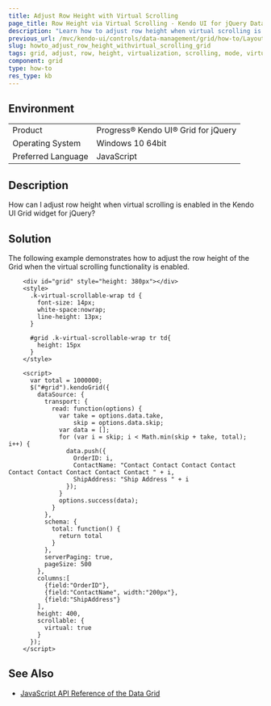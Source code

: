 ```yaml
---
title: Adjust Row Height with Virtual Scrolling
page_title: Row Height via Virtual Scrolling - Kendo UI for jQuery Data Grid
description: "Learn how to adjust row height when virtual scrolling is enabled in the Kendo UI Grid widget for jQuery."
previous_url: /mvc/kendo-ui/controls/data-management/grid/how-to/Layout/edit-row-height-with-virtual-scrolling, /controls/data-management/grid/how-to/Layout/edit-row-height-with-virtual-scrolling
slug: howto_adjust_row_height_withvirtual_scrolling_grid
tags: grid, adjust, row, height, virtualization, scrolling, mode, virtual
component: grid
type: how-to
res_type: kb
---
```


## Environment

<table>
 <tr>
  <td>Product</td>
  <td>Progress® Kendo UI® Grid for jQuery</td>
 </tr>
 <tr>
  <td>Operating System</td>
  <td>Windows 10 64bit</td>
 </tr>
 <tr>
  <td>Preferred Language</td>
  <td>JavaScript</td>
 </tr>
</table>

## Description

How can I adjust row height when virtual scrolling is enabled in the Kendo UI Grid widget for jQuery?

## Solution

The following example demonstrates how to adjust the row height of the Grid when the virtual scrolling functionality is enabled.

```dojo
    <div id="grid" style="height: 380px"></div>
    <style>
      .k-virtual-scrollable-wrap td {
        font-size: 14px;        
        white-space:nowrap;
        line-height: 13px;
      }

      #grid .k-virtual-scrollable-wrap tr td{
        height: 15px
      }
    </style>

    <script>
      var total = 1000000;
      $("#grid").kendoGrid({
        dataSource: {
          transport: {
            read: function(options) {
              var take = options.data.take,
                  skip = options.data.skip;
              var data = [];
              for (var i = skip; i < Math.min(skip + take, total); i++) {
                data.push({
                  OrderID: i,
                  ContactName: "Contact Contact Contact Contact Contact Contact Contact Contact Contact " + i,
                  ShipAddress: "Ship Address " + i
                });
              }
              options.success(data);
            }
          },
          schema: {
            total: function() {
              return total
            }
          },
          serverPaging: true,
          pageSize: 500
        },
        columns:[
          {field:"OrderID"},
          {field:"ContactName", width:"200px"},
          {field:"ShipAddress"}
        ],
        height: 400,
        scrollable: {
          virtual: true
        }
      });
    </script>
```

## See Also

* [JavaScript API Reference of the Data Grid](/api/javascript/ui/grid)
